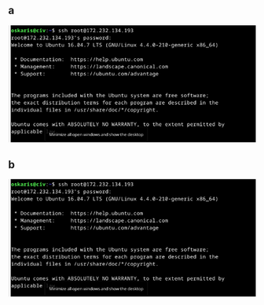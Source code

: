## a
![Alt text](https://github.com/OskariSalovaara/linuxpalvelin/blob/main/images/h4b.png?raw=true)
## b
![Alt text](https://github.com/OskariSalovaara/linuxpalvelin/blob/main/images/h4b.png?raw=true)
